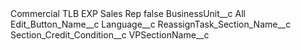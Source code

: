 <?xml version="1.0" encoding="UTF-8"?>
<CustomMetadata xmlns="http://soap.sforce.com/2006/04/metadata" xmlns:xsi="http://www.w3.org/2001/XMLSchema-instance" xmlns:xsd="http://www.w3.org/2001/XMLSchema">
    <label>Commercial TLB EXP Sales Rep</label>
    <protected>false</protected>
    <values>
        <field>BusinessUnit__c</field>
        <value xsi:type="xsd:string">All</value>
    </values>
    <values>
        <field>Edit_Button_Name__c</field>
        <value xsi:nil="true"/>
    </values>
    <values>
        <field>Language__c</field>
        <value xsi:nil="true"/>
    </values>
    <values>
        <field>ReassignTask_Section_Name__c</field>
        <value xsi:nil="true"/>
    </values>
    <values>
        <field>Section_Credit_Condition__c</field>
        <value xsi:nil="true"/>
    </values>
    <values>
        <field>VPSectionName__c</field>
        <value xsi:nil="true"/>
    </values>
</CustomMetadata>
